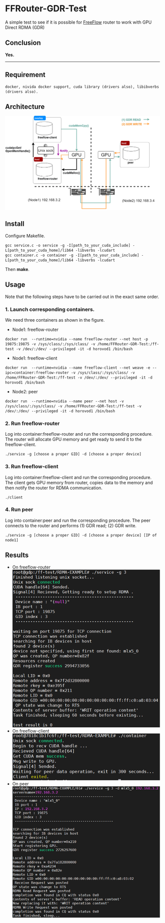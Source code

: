 # FFRouter-GDR-Test
A simple test to see if it is possible for [FreeFlow](https://github.com/microsoft/Freeflow) router to work with GPU Direct RDMA (GDR)
## Conclusion
**Yes.**
***
## Requirement
```
docker, nivida docker support, cuda library (drivers also), libibverbs (drivers also). 
```
## Architecture
![procedure architecture](./doc/arch.png "Test procedure arch")
## Install
Configure Makefile.
```
gcc service.c -o service -g -I[path_to_your_cuda_include] -L[path_to_your_cuda_home]/lib64 -libverbs -lcudart
gcc container.c -o container -g -I[path_to_your_cuda_include] -L[path_to_your_cuda_home]/lib64 -libverbs -lcudart
```
Then **make**.
## Usage
Note that the following steps have to be carried out in the exact same order.
### 1. Launch corresponding containers.
We need three containers as shown in the figure. 
- Node1: freeflow-router
```
docker run  --runtime=nvidia --name freeflow-router --net host -p 19875:19875 -v /sys/class/:/sys/class/ -v /home/FFRouter-GDR-Test:/ff-test -v /dev/:/dev/ --privileged -it -d horovod1 /bin/bash
```
- Node1: freeflow-client
```
docker run  --runtime=nvidia --name freeflow-client --net weave -e --ipc=container:freeflow-router -v /sys/class/:/sys/class/ -v /home/FFRouter-GDR-Test:/ff-test -v /dev/:/dev/ --privileged -it -d horovod1 /bin/bash
```
- Node2: peer
```
docker run  --runtime=nvidia --name peer --net host -v /sys/class/:/sys/class/ -v /home/FFRouter-GDR-Test:/ff-test -v /dev/:/dev/ --privileged -it -d horovod1 /bin/bash
```
### 2. Run freeflow-router
Log into container:freeflow-router and run the corresponding procedure. The router will allocate GPU memory and get ready to send it to the freeflow-client. 
```
./service -g [choose a proper GID] -d [choose a proper device]
```
### 3. Run freeflow-client
Log into container:freeflow-client and run the corresponding procedure. The client gets GPU memory from router, copies data to the memory and then notify the router for RDMA communication.
```
./client
```
### 4. Run peer
Log into container:peer and run the corresponding procedure. The peer connects to the router and performs (1) GDR read; (2) GDR write.
```
./service -g [choose a proper GID] -d [choose a proper device] [IP of node1]
```
## Results
- On freeflow-router \
![result-ffrouter](./doc/result-ffrouter.png "result-ffrouter")
- On freeflow-client \
![result-ffclient](./doc/result-ffclient.png "result-ffclient")
- On peer \
![result-peer](./doc/result-peer.png "result-peer")
